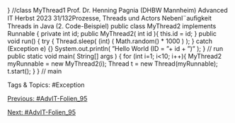 } //class MyThread1
Prof. Dr. Henning Pagnia (DHBW Mannheim) Advanced IT Herbst 2023 31/132Prozesse, Threads und Actors Nebenl¨auﬁgkeit
Threads in Java (2. Code-Beispiel)
public class MyThread2  implements  Runnable {  private int id;  public MyThread2(  int id ){      this.id = id;  }  public void run() {      try {  Thread.sleep(  (int) ( Math.random()  * 1000 ) );      } catch (Exception  e) {}      System.out.println(  ”Hello World (ID = ”+ id + ”)” );  } // run
  public static void main( String[] args ) {      for (int i=1; i<10; i++){  MyThread2  myRunnable  = new MyThread2(i);  Thread t = new Thread(myRunnable);  t.start();      }  } // main

   Tags & Topics:
   #Exception

[Previous: #AdvIT-Folien_95](AdvIT-Folien_95.md)

[Next: #AdvIT-Folien_95](AdvIT-Folien_95.md)